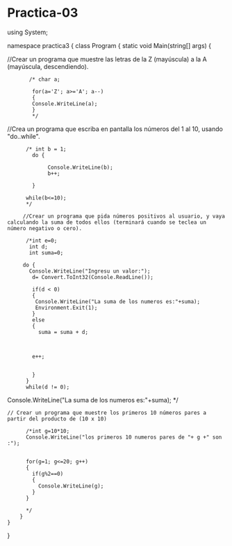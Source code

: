 # Practica-03
using System;

namespace practica3
{
    class Program
    {
        static void Main(string[] args)
        {

//Crear un programa que muestre las letras de la Z (mayúscula) a la A (mayúscula, descendiendo).
          
           /* char a;
            
            for(a='Z'; a>='A'; a--)
            { 
            Console.WriteLine(a);
            }
            */

//Crea un programa que escriba en pantalla los números del 1 al 10, usando "do..while". 
         
          /* int b = 1;
            do {

                 Console.WriteLine(b);
                 b++;
                
            }
          
          while(b<=10);
          */
           
         //Crear un programa que pida números positivos al usuario, y vaya calculando la suma de todos ellos (terminará cuando se teclea un número negativo o cero).
         
          /*int e=0;
           int d;
           int suma=0;
          
         do {
           Console.WriteLine("Ingresu un valor:");
            d= Convert.ToInt32(Console.ReadLine());
            
            if(d < 0)
            {
             Console.WriteLine("La suma de los numeros es:"+suma);
             Environment.Exit(1);
            }
            else
            {
              suma = suma + d;
           
      
                  
            e++;
            
           
            }
          }
          while(d != 0);
Console.WriteLine("La suma de los numeros es:"+suma);
          */   

    // Crear un programa que muestre los primeros 10 números pares a partir del producto de (10 x 10)    
         
          /*int g=10*10;
          Console.WriteLine("los primeros 10 numeros pares de "+ g +" son :");

        
          for(g=1; g<=20; g++)
          {
            if(g%2==0)
            {
              Console.WriteLine(g);
            }
          }

          */   
        }
    }
}
